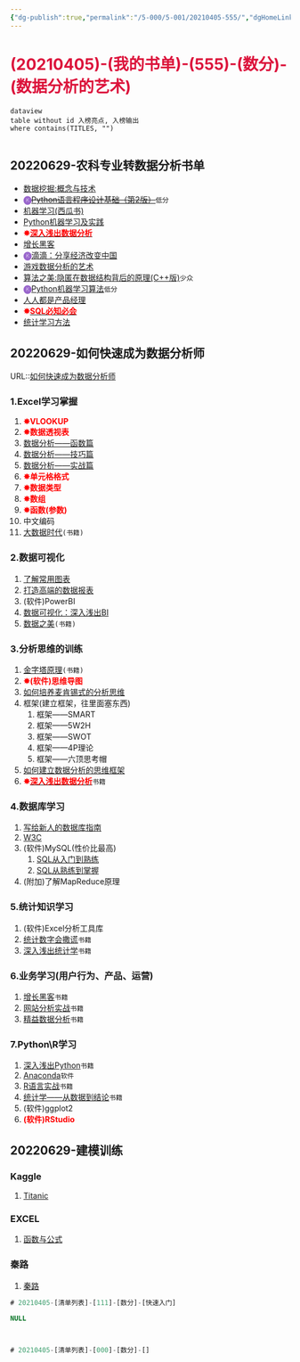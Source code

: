 ```yaml
---
{"dg-publish":true,"permalink":"/5-000/5-001/20210405-555/","dgHomeLink":true,"dgPassFrontmatter":false}
---
```



# <font color=#DC143C>(20210405)-(我的书单)-(555)-(数分)-(数据分析的艺术)</font>

```
dataview
table without id 入榜亮点, 入榜输出
where contains(TITLES, "")
```

```toc
```

## 20220629-农科专业转数据分析书单
+ [数据挖掘:概念与技术](https://book.douban.com/subject/11542972/)
+ <strong><font color=#9966CC>🅚</font></strong>[~~Python语言程序设计基础（第2版）~~](https://book.douban.com/subject/27021033/)`低分`
+ [机器学习(西瓜书)](https://book.douban.com/subject/26708119/)
+ [Python机器学习及实践](https://book.douban.com/subject/26886337/)
+ <strong><font color=#FF0000>✸</font></strong>[<strong><font color=#FF0000>深入浅出数据分析</font></strong>](https://book.douban.com/subject/5257905/)
+ [增长黑客](https://book.douban.com/subject/27593848/)
+ <strong><font color=#9966CC>🅚</font></strong>[滴滴：分享经济改变中国](https://book.douban.com/subject/26800138/)
+ [游戏数据分析的艺术](https://book.douban.com/subject/26464679/)
+ [算法之美:隐匿在数据结构背后的原理(C++版)](https://book.douban.com/subject/26713270/)`少众`
+ <strong><font color=#9966CC>🅚</font></strong>[Python机器学习算法](https://book.douban.com/subject/27076219/)`低分`
+ [人人都是产品经理](https://book.douban.com/subject/4723970/)
+ <strong><font color=#FF0000>✸</font></strong>[<strong><font color=#FF0000>SQL必知必会</font></strong>](https://book.douban.com/subject/24250054/)
+ [统计学习方法](https://book.douban.com/subject/10590856/)

## 20220629-如何快速成为数据分析师
URL::[如何快速成为数据分析师](https://www.zhihu.com/question/29265587/answer/125091104)

### 1.Excel学习掌握
1. <strong><font color=#FF0000>✸VLOOKUP</font></strong>
2. <strong><font color=#FF0000>✸数据透视表</font></strong>
3. [数据分析——函数篇](https://zhuanlan.zhihu.com/p/23345231)
4. [数据分析——技巧篇](https://zhuanlan.zhihu.com/p/23618955)
5. [数据分析——实战篇](https://zhuanlan.zhihu.com/p/24084300)
6. <strong><font color=#FF0000>✸单元格格式</font></strong>
7. <strong><font color=#FF0000>✸数据类型</font></strong>
8. <strong><font color=#FF0000>✸数组</font></strong>
9. <strong><font color=#FF0000>✸函数(参数)</font></strong>
10. 中文编码
11. [大数据时代](https://book.douban.com/subject/20429677/)`(书籍)`

### 2.数据可视化
1. [了解常用图表](https://zhuanlan.zhihu.com/p/24168144)
2. [打造高端的数据报表](https://zhuanlan.zhihu.com/p/24409555)
3. (软件)PowerBI
4. [数据可视化：深入浅出BI](https://zhuanlan.zhihu.com/p/24573880)
5. [数据之美](https://book.douban.com/subject/25833225/)`(书籍)`

### 3.分析思维的训练
1. [金字塔原理](https://book.douban.com/subject/25775696/)`(书籍)`
2. <strong><font color=#FF0000>✸(软件)思维导图</font></strong>
3. [如何培养麦肯锡式的分析思维](https://zhuanlan.zhihu.com/p/24773022)
4. 框架(建立框架，往里面塞东西)
    1. 框架——SMART
    2. 框架——5W2H
    3. 框架——SWOT
    4. 框架——4P理论
    5. 框架——六顶思考帽
5. [如何建立数据分析的思维框架](https://zhuanlan.zhihu.com/p/24887013)
6. <strong><font color=#FF0000>✸</font></strong>[<strong><font color=#FF0000>深入浅出数据分析</font></strong>](https://book.douban.com/subject/5257905/)`书籍`

### 4.数据库学习
1. [写给新人的数据库指南](https://zhuanlan.zhihu.com/p/25120684)
2. [W3C](https://zhuanlan.zhihu.com/p/25120684)
3. (软件)MySQL(性价比最高)
    1. [SQL从入门到熟练](https://zhuanlan.zhihu.com/p/25203710)
    2. [SQL从熟练到掌握](https://zhuanlan.zhihu.com/p/25435517)
4. (附加)了解MapReduce原理

### 5.统计知识学习
1. (软件)Excel分析工具库
2. [统计数字会撒谎](https://book.douban.com/subject/3595095/)`书籍`
3. [深入浅出统计学](https://book.douban.com/subject/7056708/)`书籍`

### 6.业务学习(用户行为、产品、运营)
1. [增长黑客](https://book.douban.com/subject/26541801/)`书籍`
2. [网站分析实战](https://book.douban.com/subject/20497858/)`书籍`
3. [精益数据分析](https://book.douban.com/subject/26278639/)`书籍`

### 7.Python\R学习
1. [深入浅出Python](https://book.douban.com/subject/6892016/)`书籍`
2. [Anaconda](https://www.anaconda.com/)`软件`
3. [R语言实战](https://book.douban.com/subject/20382244/)`书籍`
4. [统计学——从数据到结论](https://book.douban.com/subject/24316364/)`书籍`
5. (软件)ggplot2
6. <strong><font color=#FF0000>(软件)RStudio</font></strong>

## 20220629-建模训练
### Kaggle
1. [Titanic](https://www.kaggle.com/c/titanic#description)

### EXCEL
1. [函数与公式](http://blog.sina.com.cn/s/articlelist_2122514651_0_1.html)

### 秦路
1. [秦路](https://www.zhihu.com/people/qin-lu-17/answers)

```SQL
# 20210405-[清单列表]-[111]-[数分]-[快速入门]

NULL



```



```SQL

# 20210405-[清单列表]-[000]-[数分]-[]

```